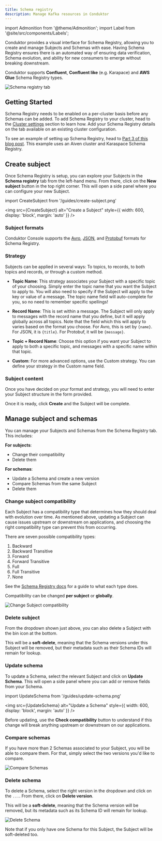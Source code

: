 ```yaml
---
title: Schema registry
description: Manage Kafka resources in Conduktor
---
```


import Admonition from '@theme/Admonition';
import Label from '@site/src/components/Labels';

Conduktor provides a visual interface for Schema Registry, allowing you to create and manage Subjects and Schemas with ease. Having Schema Registry ensures there is an automated way of ensuring data verification, Schema evolution, and ability for new consumers to emerge without breaking downstream.

Conduktor supports **Confluent**, **Confluent like** (e.g. Karapace) and **AWS Glue** Schema Registry types.

![Schema registry tab](/guides/schema-registry-list.png)

## Getting Started

Schema Registry needs to be enabled on a per-cluster basis before any Schemas can be added. To add Schema Registry to your cluster, head to the [Cluster settings](/platform/navigation/settings/managing-clusters/) section to learn how. Add your Schema Registry details on the tab available on an existing cluster configuration.

To see an example of setting up Schema Registry, head to [Part 3 of this blog post](https://www.conduktor.io/blog/what-is-the-schema-registry-and-why-do-you-need-to-use-it). This example uses an Aiven cluster and Karaspace Schema Registry.

## Create subject

Once Schema Registry is setup, you can explore your Subjects in the **Schema registry** tab from the left-hand menu. From there, click on the **New subject** button in the top right corner. This will open a side panel where you can configure your new Subject.

import CreateSubject from '/guides/create-subject.png'

<img src={CreateSubject} alt="Create a Subject" style={{ width: 600, display: 'block', margin: 'auto' }} />

### Subject formats

Conduktor Console supports the [Avro](https://avro.apache.org/docs/current/spec.html), [JSON](https://json-schema.org/), and [Protobuf](https://developers.google.com/protocol-buffers/) formats for Schema Registry.

### Strategy

Subjects can be applied in several ways: To topics, to records, to both topics and records, or through a custom method.

- **Topic Name**: This strategy associates your Subject with a specific topic of your choosing. Simply enter the topic name that you want the Subject to apply to. You will also need to specify if the Subject will apply to the key or value of a message. The topic name field will auto-complete for you, so no need to remember specific spellings!

- **Record Name**: This is set within a message. The Subject will only apply to messages with the record name that you define, but it will apply globally across all topics. Note that the field which this will apply to varies based on the format you choose. For Avro, this is set by `{name}`. For JSON, it is `{title}`. For Protobuf, it will be `{message}`.

- **Topic + Record Name**: Choose this option if you want your Subject to apply to both a specific topic, and messages with a specific name within that topic.

- **Custom**: For more advanced options, use the Custom strategy. You can define your strategy in the Custom name field.

### Subject content

Once you have decided on your format and strategy, you will need to enter your Subject structure in the form provided.

Once it is ready, click **Create** and the Subject will be complete.

## Manage subject and schemas

You can manage your Subjects and Schemas from the Schema Registry tab. This includes:

**For subjects**:

- Change their compatibility
- Delete them

**For schemas**:

- Update a Schema and create a new version
- Compare Schemas from the same Subject
- Delete them

### Change subject compatibility

Each Subject has a compatibility type that determines how they should deal with evolution over time. As mentioned above, updating a Subject can cause issues upstream or downstream on applications, and choosing the right compatibility type can prevent this from occurring.

There are seven possible compatibility types:

1. Backward
1. Backward Transitive
1. Forward
1. Forward Transitive
1. Full
1. Full Transitive
1. None

See the [Schema Registry docs](https://docs.confluent.io/platform/current/schema-registry/avro.html#summary) for a guide to what each type does.

Compatibility can be changed **per subject** or **globally**.

![Change Subject compatibility](/guides/change-compatibility.png)

### Delete subject

From the dropdown shown just above, you can also delete a Subject with the bin icon at the bottom.

This will be a **soft-delete**, meaning that the Schema versions under this Subject will be removed, but their metadata such as their Schema IDs will remain for lookup.

### Update schema

To update a Schema, select the relevant Subject and click on **Update Schema**. This will open a side panel where you can add or remove fields from your Schema.

import UpdateSchema from '/guides/update-schema.png'

<img src={UpdateSchema} alt="Update a Schema" style={{ width: 600, display: 'block', margin: 'auto' }} />

Before updating, use the **Check compatibility** button to understand if this change will break anything upstream or downstream on our applications.

### Compare schemas

If you have more than 2 Schemas associated to your Subject, you will be able to compare them. For that, simply select the two versions you'd like to compare.

![Compare Schemas](/guides/compare-schemas.png)

### Delete schema

To delete a Schema, select the right version in the dropdown and click on the `...`. From there, click on **Delete version**.

This will be a **soft-delete**, meaning that the Schema version will be removed, but its metadata such as its Schema ID will remain for lookup.

![Delete Schema](/guides/delete-schema.png)

Note that if you only have one Schema for this Subject, the Subject will be soft-deleted too.
